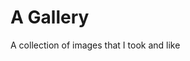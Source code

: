 <!DOCTYPE html>
<html lang="en-US">
<body>
  <h1>A Gallery</h1>
  <p>A collection of images that I took and like</p>
  
</body>
